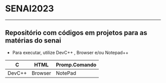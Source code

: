 # SENAI2023
---
## Repositório com códigos em projetos para as matérias do senai
- Para executar, utilize DevC++ , Browser e/ou Notepad++
  
|C|HTML|Promp.Comando|
|-|-|-|
|DevC++|Browser|NotePad|
